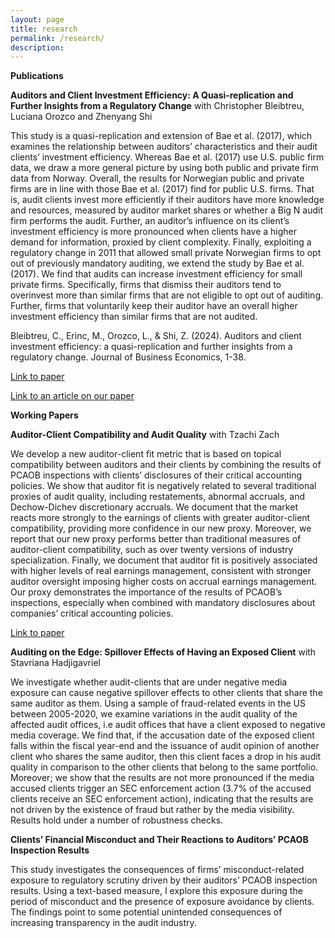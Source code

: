 ```yaml
---
layout: page
title: research
permalink: /research/
description: 
---
```

<strong>Publications</strong>

**Auditors and Client Investment Efficiency: A Quasi‑replication and Further Insights from a Regulatory Change** with Christopher Bleibtreu, Luciana Orozco and Zhenyang Shi

This study is a quasi-replication and extension of Bae et al. (2017), which examines the relationship between auditors’ characteristics and their audit clients’ investment efficiency. Whereas Bae et al. (2017) use U.S. public firm data, we draw a more general picture by using both public and private firm data from Norway. Overall, the results for Norwegian public and private firms are in line with those Bae et al. (2017) find for public U.S. firms. That is, audit clients invest more efficiently if their auditors have more knowledge and resources, measured by auditor market shares or whether a Big N audit firm performs the audit. Further, an auditor’s influence on its client’s investment efficiency is more pronounced when clients have a higher demand for information, proxied by client complexity. Finally, exploiting a regulatory change in 2011 that allowed small private Norwegian firms to opt out of previously mandatory auditing, we extend the study by Bae et al. (2017). We find that audits can increase investment efficiency for small private firms. Specifically, firms that dismiss their auditors tend to overinvest more than similar firms that are not eligible to opt out of auditing. Further, firms that voluntarily keep their auditor have an overall higher investment efficiency than similar firms that are not audited. 

Bleibtreu, C., Erinc, M., Orozco, L., & Shi, Z. (2024). Auditors and client investment efficiency: a quasi-replication and further insights from a regulatory change. Journal of Business Economics, 1-38.

[Link to paper](https://link.springer.com/10.1007/s11573-024-01198-4)

[Link to an article on our paper](https://www.bi.edu/research/business-review/articles/2024/10/how-auditor-expertise-can-boost-companies-returns-on-investments/)

<strong>Working Papers</strong>

**Auditor-Client Compatibility and Audit Quality** with Tzachi Zach

We develop a new auditor-client fit metric that is based on topical compatibility between auditors and their clients by combining the results of PCAOB inspections with clients’ disclosures of their critical accounting policies. We show that auditor fit is negatively related to several traditional proxies of audit quality, including restatements, abnormal accruals, and Dechow-Dichev discretionary accruals. We document that the market reacts more strongly to the earnings of clients with greater auditor-client compatibility, providing more confidence in our new proxy. Moreover, we report that our new proxy performs better than traditional measures of auditor-client compatibility, such as over twenty versions of industry specialization. Finally, we document that auditor fit is positively associated with higher levels of real earnings management, consistent with stronger auditor oversight imposing higher costs on accrual earnings management. Our proxy demonstrates the importance of the results of PCAOB’s inspections, especially when combined with mandatory disclosures about companies’ critical accounting policies. 

[Link to paper](https://papers.ssrn.com/sol3/papers.cfm?abstract_id=4703916)

**Auditing on the Edge: Spillover Effects of Having an Exposed Client** with Stavriana Hadjigavriel

We investigate whether audit-clients that are under negative media exposure can cause negative spillover effects to other clients that share the same auditor as them. Using a sample of fraud-related events in the US between 2005-2020, we examine variations in the audit quality of the affected audit offices, i.e audit offices that have a client exposed to negative media coverage. We find that, if the accusation date of the exposed client falls within the fiscal year-end and the issuance of audit opinion of another client who shares the same auditor, then this client faces a drop in his audit quality in comparison to the other clients that belong to the same portfolio. Moreover; we show that the results are not more pronounced if the media accused clients trigger an SEC enforcement action (3.7% of the accused clients receive an SEC enforcement action), indicating that the results are not driven by the existence of fraud but rather by the media visibility. Results hold under a number of robustness checks.

**Clients’ Financial Misconduct and Their Reactions to Auditors’ PCAOB Inspection Results**

This study investigates the consequences of firms’ misconduct-related exposure to regulatory scrutiny driven by their auditors’ PCAOB inspection results. Using a text-based measure, I explore this exposure during the period of misconduct and the presence of exposure avoidance by clients. The findings point to some potential unintended consequences of increasing transparency in the audit industry.

